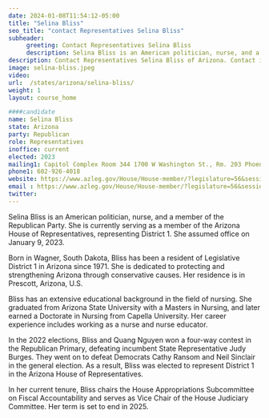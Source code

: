 ```yaml
---
date: 2024-01-08T11:54:12-05:00
title: "Selina Bliss"
seo_title: "contact Representatives Selina Bliss"
subheader:
     greeting: Contact Representatives Selina Bliss
     description: Selina Bliss is an American politician, nurse, and a member of the Republican Party. She is currently serving as a member of the Arizona House of Representatives, representing District 1. She assumed office on January 9, 2023.
description: Contact Representatives Selina Bliss of Arizona. Contact information for Selina Bliss includes email address, phone number, and mailing address.
image: selina-bliss.jpeg
video:
url:  /states/arizona/selina-bliss/
weight: 1
layout: course_home

####candidate
name: Selina Bliss
state: Arizona
party: Republican
role: Representatives
inoffice: current
elected: 2023
mailing1: Capitol Complex Room 344 1700 W Washington St., Rm. 203 Phoenix, AZ 85007-2890
phone1: 602-926-4018
website: https://www.azleg.gov/House/House-member/?legislature=56&session=128&legislator=2149/
email : https://www.azleg.gov/House/House-member/?legislature=56&session=128&legislator=2149/
twitter:
---
```


Selina Bliss is an American politician, nurse, and a member of the Republican Party. She is currently serving as a member of the Arizona House of Representatives, representing District 1. She assumed office on January 9, 2023.

Born in Wagner, South Dakota, Bliss has been a resident of Legislative District 1 in Arizona since 1971. She is dedicated to protecting and strengthening Arizona through conservative causes. Her residence is in Prescott, Arizona, U.S.

Bliss has an extensive educational background in the field of nursing. She graduated from Arizona State University with a Masters in Nursing, and later earned a Doctorate in Nursing from Capella University. Her career experience includes working as a nurse and nurse educator.

In the 2022 elections, Bliss and Quang Nguyen won a four-way contest in the Republican Primary, defeating incumbent State Representative Judy Burges. They went on to defeat Democrats Cathy Ransom and Neil Sinclair in the general election. As a result, Bliss was elected to represent District 1 in the Arizona House of Representatives.

In her current tenure, Bliss chairs the House Appropriations Subcommittee on Fiscal Accountability and serves as Vice Chair of the House Judiciary Committee. Her term is set to end in 2025.
